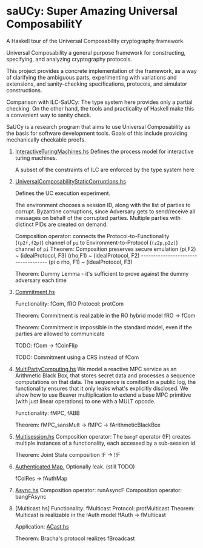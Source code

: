 saUCy: Super Amazing Universal ComposabilitY
=====

A Haskell tour of the Universal Composability cryptography framework.

Universal Composability a general purpose framework for constructing, specifying, and analyzing cryptography protocols.

This project provides a concrete implementation of the framework, as a way of clarifying the ambiguous parts, experimenting with variations and extensions, and sanity-checking specifications, protocols, and simulator constructions.

Comparison with ILC-SaUCy:
The type system here provides only a partial checking. On the other hand, the tools and practicality of Haskell make this a convenient way to sanity check.

SaUCy is a research program that aims to use Universal Composability as the basis for software development tools. Goals of this include providing mechanically checkable proofs.

1. [InteractiveTuringMachines.hs](ProcessIO.hs)
   Defines the process model for interactive turing machines.

   A subset of the constraints of ILC are enforced by the type system here

2. [UniversalComposabilityStaticCorruptions.hs](StaticCorruptions.hs)

   Defines the UC execution experiment.

   The environment chooses a session ID, along with the list of parties to corrupt. Byzantine corruptions, since Adversary gets to send/receive all messages on behalf of the corrupted parties. Multiple parties with distinct PIDs are created on demand.

   Composition operator:  connects the Protocol-to-Functionality (`(p2f,f2p)`) channel of `pi` to Environment-to-Protocol (`(z2p,p2z)`) channel of `pi`
   Theorem: Composition preserves secure emulation
            (pi,F2) ~ (idealProtocol, F3)
            (rho,F1) ~ (idealProtocol, F2)
            ------------------------------------
            (pi o rho, F1) ~ (idealProtocol, F3)
            
   Theorem: Dummy Lemma - it's sufficient to prove against the dummy adversary each time

3. [Commitment.hs](Commitment.hs)

   Functionality: fCom, fRO
   Protocol: protCom

   Theorem: Commitment is realizable in the RO hybrid model
         fRO -> fCom

   Theorem: Commitment is impossible in the standard model, even if the parties are allowed to communicate

   TODO: fCom -> fCoinFlip

   TODO: Commitment using a CRS instead of fCom

4. [MultiPartyComputing.hs](MPC.hs)
   We model a reactive MPC service as an Arithmetic Black Box, that stores secret data and processes a sequence computations on that data. The sequence is comitted in a public log, the functionality ensures that it only leaks what's explicitly disclosed.
   We show how to use Beaver multiplication to extend a base MPC primitive (with just linear operations) to one with a MULT opcode.

   Functionality: fMPC, fABB 

   Theorem:
        fMPC_sansMult  ->  fMPC  -> fArithmeticBlackBox
   

4. [Multisession.hs](Multisession.hs)
   Composition operator: The `bangF` operator (!F) creates multiple instances of a functionality, each accessed by a sub-session id

   Theorem: Joint State composition
            !F -> !!F

5. [Authenticated Map.](AuthMap.hs)
   Optionally leak.
   (still TODO)
   
   fColRes -> fAuthMap 

6. [Async.hs](Async.hs)
   Composition operator: runAsyncF
   Composition operator: bangFAsync

7. [Multicast.hs]
   Functionality: fMulticast
   Protocol: protMulticast
   Theorem: Multicast is realizable in the !Auth model
      !fAuth -> fMulticast

   Application:  [ACast.hs](ACast.hs)

   Theorem: Bracha's protocol realizes fBroadcast

